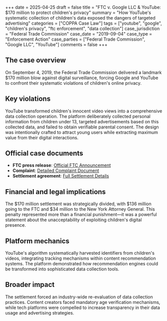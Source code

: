 +++
date = 2025-04-25
draft = false
title = "FTC v. Google LLC & YouTube: $170 million to protect children's privacy"
summary = "How YouTube's systematic collection of children's data exposed the dangers of targeted advertising"
categories = ["COPPA Case Law"]
tags = ["youtube", "google", "children's privacy", "ftc enforcement", "data collection"]
case_jurisdiction = "Federal Trade Commission"
case_date = "2019-09-04"
case_type = "Enforcement Action"
case_parties = ["Federal Trade Commission", "Google LLC", "YouTube"]
comments = false
+++

## The case overview

On September 4, 2019, the Federal Trade Commission delivered a landmark $170 million blow against digital surveillance, forcing Google and YouTube to confront their systematic violations of children's online privacy.

## Key violations

YouTube transformed children's innocent video views into a comprehensive data collection operation. The platform deliberately collected personal information from children under 13, targeted advertisements based on this collected data, and failed to obtain verifiable parental consent. The design was intentionally crafted to attract young users while extracting maximum value from their digital interactions.

## Official case documents
- **FTC press release**: [Official FTC Announcement](https://www.ftc.gov/news-events/news/press-releases/2019/09/google-youtube-will-pay-record-170-million-alleged-violations-childrens-privacy-law)
- **Complaint**: [Detailed Complaint Document](https://www.ftc.gov/system/files/documents/cases/youtube_complaint.pdf)
- **Settlement agreement**: [Full Settlement Details](https://www.ftc.gov/system/files/documents/cases/172_3083_youtube_coppa_consent_order.pdf)

## Financial and legal implications

The $170 million settlement was strategically divided, with $136 million going to the FTC and $34 million to the New York Attorney General. This penalty represented more than a financial punishment—it was a powerful statement about the unacceptability of exploiting children's digital presence.

## Platform mechanics

YouTube's algorithm systematically harvested identifiers from children's videos, integrating tracking mechanisms within content recommendation systems. The platform demonstrated how recommendation engines could be transformed into sophisticated data collection tools.

## Broader impact

The settlement forced an industry-wide re-evaluation of data collection practices. Content creators faced mandatory age verification mechanisms, while tech platforms were compelled to increase transparency in their data usage and advertising strategies.